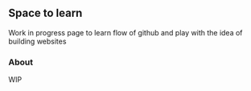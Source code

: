 ## Space to learn
Work in progress page to learn flow of github and play with the idea of building websites

### About
WIP
